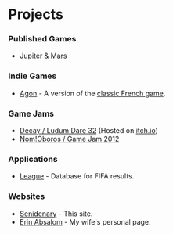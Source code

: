 # Projects

### Published Games
* [Jupiter & Mars](https://www.playstation.com/en-us/games/jupiter-and-mars-ps4/)

### Indie Games
* [Agon](https://github.com/senidenary/agon) - A version of the [classic French game](https://en.wikipedia.org/wiki/Agon_(game)).

### Game Jams
* [Decay / Ludum Dare 32](https://github.com/senidenary/decay) (Hosted on [itch.io](https://invertedsaint.itch.io/decay))
* [Nom!Oboros / Game Jam 2012](http://archive.globalgamejam.org/2012/nomoboros)

### Applications
* [League](http://github.com/senidenary/league) - Database for FIFA results.

### Websites
* [Senidenary](https://github.com/senidenary/senidenary.github.io) - This site.
* [Erin Absalom](https://www.erin.absalom.com.au) - My wife's personal page.
